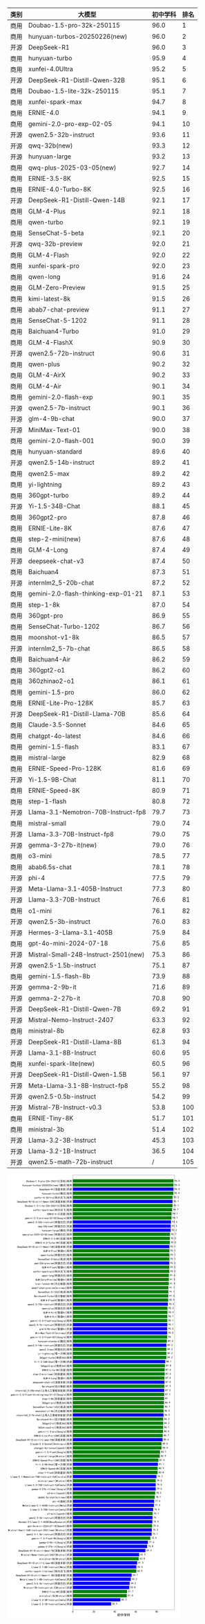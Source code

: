 
| 类别 | 大模型                         | 初中学科 | 排名 |
|-----|------------------------------|---------|----|
|商用|Doubao-1.5-pro-32k-250115|96.0|1|
|商用|hunyuan-turbos-20250226(new)|96.0|2|
|开源|DeepSeek-R1|96.0|3|
|商用|hunyuan-turbo|95.9|4|
|商用|xunfei-4.0Ultra|95.2|5|
|开源|DeepSeek-R1-Distill-Qwen-32B|95.1|6|
|商用|Doubao-1.5-lite-32k-250115|95.1|7|
|商用|xunfei-spark-max|94.7|8|
|商用|ERNIE-4.0|94.1|9|
|商用|gemini-2.0-pro-exp-02-05|94.1|10|
|开源|qwen2.5-32b-instruct|93.6|11|
|开源|qwq-32b(new)|93.3|12|
|开源|hunyuan-large|93.2|13|
|商用|qwq-plus-2025-03-05(new)|92.7|14|
|商用|ERNIE-3.5-8K|92.5|15|
|商用|ERNIE-4.0-Turbo-8K|92.5|16|
|开源|DeepSeek-R1-Distill-Qwen-14B|92.1|17|
|商用|GLM-4-Plus|92.1|18|
|商用|qwen-turbo|92.1|19|
|商用|SenseChat-5-beta|92.1|20|
|开源|qwq-32b-preview|92.0|21|
|商用|GLM-4-Flash|92.0|22|
|商用|xunfei-spark-pro|92.0|23|
|商用|qwen-long|91.6|24|
|商用|GLM-Zero-Preview|91.5|25|
|商用|kimi-latest-8k|91.5|26|
|商用|abab7-chat-preview|91.1|27|
|商用|SenseChat-5-1202|91.1|28|
|商用|Baichuan4-Turbo|91.0|29|
|商用|GLM-4-FlashX|90.9|30|
|开源|qwen2.5-72b-instruct|90.6|31|
|商用|qwen-plus|90.2|32|
|商用|GLM-4-AirX|90.2|33|
|商用|GLM-4-Air|90.1|34|
|商用|gemini-2.0-flash-exp|90.1|35|
|开源|qwen2.5-7b-instruct|90.1|36|
|开源|glm-4-9b-chat|90.0|37|
|开源|MiniMax-Text-01|90.0|38|
|商用|gemini-2.0-flash-001|90.0|39|
|商用|hunyuan-standard|89.6|40|
|开源|qwen2.5-14b-instruct|89.2|41|
|商用|qwen2.5-max|89.2|42|
|商用|yi-lightning|89.2|43|
|商用|360gpt-turbo|89.2|44|
|开源|Yi-1.5-34B-Chat|88.1|45|
|商用|360gpt2-pro|87.8|46|
|商用|ERNIE-Lite-8K|87.6|47|
|商用|step-2-mini(new)|87.6|48|
|商用|GLM-4-Long|87.4|49|
|开源|deepseek-chat-v3|87.4|50|
|商用|Baichuan4|87.3|51|
|开源|internlm2_5-20b-chat|87.2|52|
|商用|gemini-2.0-flash-thinking-exp-01-21|87.1|53|
|商用|step-1-8k|87.0|54|
|商用|360gpt-pro|86.9|55|
|商用|SenseChat-Turbo-1202|86.7|56|
|商用|moonshot-v1-8k|86.5|57|
|开源|internlm2_5-7b-chat|86.5|58|
|商用|Baichuan4-Air|86.2|59|
|商用|360gpt2-o1|86.2|60|
|商用|360zhinao2-o1|86.1|61|
|商用|gemini-1.5-pro|86.0|62|
|商用|ERNIE-Lite-Pro-128K|85.7|63|
|开源|DeepSeek-R1-Distill-Llama-70B|85.6|64|
|商用|Claude-3.5-Sonnet|84.6|65|
|商用|chatgpt-4o-latest|84.6|66|
|商用|gemini-1.5-flash|83.1|67|
|商用|mistral-large|82.9|68|
|商用|ERNIE-Speed-Pro-128K|81.6|69|
|开源|Yi-1.5-9B-Chat|81.1|70|
|商用|ERNIE-Speed-8K|80.9|71|
|商用|step-1-flash|80.8|72|
|开源|Llama-3.1-Nemotron-70B-Instruct-fp8|79.7|73|
|商用|mistral-small|79.0|74|
|开源|Llama-3.3-70B-Instruct-fp8|79.0|75|
|开源|gemma-3-27b-it(new)|79.0|76|
|商用|o3-mini|78.5|77|
|商用|abab6.5s-chat|78.1|78|
|开源|phi-4|77.5|79|
|开源|Meta-Llama-3.1-405B-Instruct|77.3|80|
|开源|Llama-3.3-70B-Instruct|76.6|81|
|商用|o1-mini|76.1|82|
|开源|qwen2.5-3b-instruct|76.0|83|
|开源|Hermes-3-Llama-3.1-405B|75.9|84|
|商用|gpt-4o-mini-2024-07-18|75.6|85|
|开源|Mistral-Small-24B-Instruct-2501(new)|75.3|86|
|开源|qwen2.5-1.5b-instruct|75.1|87|
|商用|gemini-1.5-flash-8b|73.9|88|
|开源|gemma-2-9b-it|71.6|89|
|开源|gemma-2-27b-it|70.8|90|
|开源|DeepSeek-R1-Distill-Qwen-7B|69.2|91|
|开源|Mistral-Nemo-Instruct-2407|63.3|92|
|商用|ministral-8b|62.8|93|
|开源|DeepSeek-R1-Distill-Llama-8B|61.3|94|
|开源|Llama-3.1-8B-Instruct|60.6|95|
|商用|xunfei-spark-lite(new)|60.5|96|
|开源|DeepSeek-R1-Distill-Qwen-1.5B|56.1|97|
|开源|Meta-Llama-3.1-8B-Instruct-fp8|55.2|98|
|开源|qwen2.5-0.5b-instruct|54.2|99|
|开源|Mistral-7B-Instruct-v0.3|53.8|100|
|商用|ERNIE-Tiny-8K|51.7|101|
|商用|ministral-3b|51.4|102|
|开源|Llama-3.2-3B-Instruct|45.3|103|
|开源|Llama-3.2-1B-Instruct|36.5|104|
|开源|qwen2.5-math-72b-instruct|/|105|


![lin](../pic/初中学科.png)
